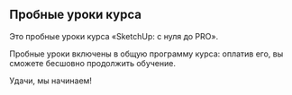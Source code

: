 ## Пробные уроки курса

Это пробные уроки курса «SketchUp: с нуля до PRO».

Пробные уроки включены в общую программу курса: оплатив его, вы сможете бесшовно продолжить обучение. 

Удачи, мы начинаем!